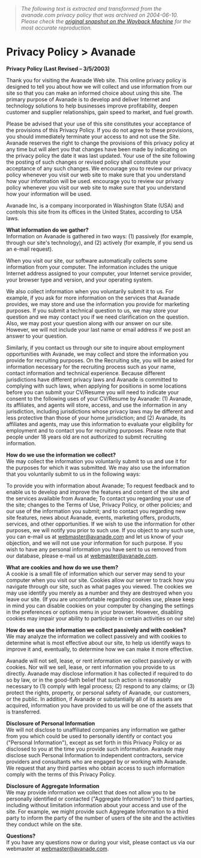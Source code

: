 > *The following text is extracted and transformed from the avanade.com privacy policy that was archived on 2004-06-10. Please check the [original snapshot on the Wayback Machine](https://web.archive.org/web/20040610173340id_/http%3A//www.avanade.com/privacy) for the most accurate reproduction.*

# Privacy Policy > Avanade

**Privacy Policy (Last Revised – 3/5/2003)**

Thank you for visiting the Avanade Web site. This online privacy policy is designed to tell you about how we will collect and use information from our site so that you can make an informed choice about using this site. The primary purpose of Avanade is to develop and deliver Internet and technology solutions to help businesses improve profitability, deepen customer and supplier relationships, gain speed to market, and fuel growth. 

Please be advised that your use of this site constitutes your acceptance of the provisions of this Privacy Policy. If you do not agree to these provisions, you should immediately terminate your access to and not use the Site. Avanade reserves the right to change the provisions of this privacy policy at any time but will alert you that changes have been made by indicating on the privacy policy the date it was last updated. Your use of the site following the posting of such changes or revised policy shall constitute your acceptance of any such changes. We encourage you to review our privacy policy whenever you visit our web site to make sure that you understand how your information will be used. encourage you to review our privacy policy whenever you visit our web site to make sure that you understand how your information will be used. 

Avanade Inc, is a company incorporated in Washington State (USA) and controls this site from its offices in the United States, according to USA laws. 

**What information do we gather?**  
Information on Avanade is gathered in two ways: (1) passively (for example, through our site's technology), and (2) actively (for example, if you send us an e-mail request). 

When you visit our site, our software automatically collects some information from your computer. The information includes the unique Internet address assigned to your computer, your Internet service provider, your browser type and version, and your operating system. 

We also collect information when you voluntarily submit it to us. For example, if you ask for more information on the services that Avanade provides, we may store and use the information you provide for marketing purposes. If you submit a technical question to us, we may store your question and we may contact you if we need clarification on the question. Also, we may post your question along with our answer on our site. However, we will not include your last name or email address if we post an answer to your question. 

Similarly, if you contact us through our site to inquire about employment opportunities with Avanade, we may collect and store the information you provide for recruiting purposes. On the Recruiting site, you will be asked for information necessary for the recruiting process such as your name, contact information and technical experience. Because different jurisdictions have different privacy laws and Avanade is committed to complying with such laws, when applying for positions in some locations before you can submit your CV/Resume you will need to indicate your consent to the following uses of your CV/Resume by Avanade: (1) Avanade, its affiliates, and agents will store, access, and use the information in any jurisdiction, including jurisdictions whose privacy laws may be different and less protective than those of your home jurisdiction; and (2) Avanade, its affiliates and agents, may use this information to evaluate your eligibility for employment and to contact you for recruiting purposes. Please note that people under 18 years old are not authorized to submit recruiting information. 

**How do we use the information we collect?**  
We may collect the information you voluntarily submit to us and use it for the purposes for which it was submitted. We may also use the information that you voluntarily submit to us in the following ways: 

To provide you with information about Avanade; To request feedback and to enable us to develop and improve the features and content of the site and the services available from Avanade; To contact you regarding your use of the site; changes to the Terms of Use, Privacy Policy, or other policies; and our use of the information you submit; and to contact you regarding new site features, news about Avanade, events, marketing offers, products, services, and other opportunities. If we wish to use the information for other purposes, we will notify you prior to such use. If you object to any such use, you can e-mail us at webmaster@avanade.com and let us know of your objection, and we will not use your information for such purpose. If you wish to have any personal information you have sent to us removed from our database, please e-mail us at webmaster@avanade.com. 

**What are cookies and how do we use them?**  
A cookie is a small file of information which our server may send to your computer when you visit our site. Cookies allow our server to track how you navigate through our site, such as what pages you viewed. The cookies we may use identify you merely as a number and they are destroyed when you leave our site. (If you are uncomfortable regarding cookies use, please keep in mind you can disable cookies on your computer by changing the settings in the preferences or options menu in your browser. However, disabling cookies may impair your ability to participate in certain activities on our site) 

**How do we use the information we collect passively and with cookies?**  
We may analyze the information we collect passively and with cookies to determine what is most effective about our site, to help us identify ways to improve it and, eventually, to determine how we can make it more effective. 

Avanade will not sell, lease, or rent information we collect passively or with cookies. Nor will we sell, lease, or rent information you provide to us directly. Avanade may disclose information it has collected if required to do so by law, or in the good-faith belief that such action is reasonably necessary to (1) comply with legal process; (2) respond to any claims; or (3) protect the rights, property, or personal safety of Avanade, our customers, or the public. In addition, if Avanade or substantially all of its assets are acquired, information you have provided to us will be one of the assets that is transferred. 

**Disclosure of Personal Information**  
We will not disclose to unaffiliated companies any information we gather from you which could be used to personally identify or contact you ("Personal Information"), except as set forth in this Privacy Policy or as disclosed to you at the time you provide such information. Avanade may disclose such Personal Information to independent contractors, service providers and consultants who are engaged by or working with Avanade. We request that any third parties who obtain access to such information comply with the terms of this Privacy Policy. 

**Disclosure of Aggregate Information**  
We may provide information we collect that does not allow you to be personally identified or contacted ("Aggregate Information") to third parties, including without limitation information about your access and use of the site. For example, we might provide such Aggregate Information to a third party to inform the party of the number of users of the site and the activities they conduct while on the site. 

**Questions?**  
If you have any questions now or during your visit, please contact us via our webmaster at webmaster@avanade.com. 
